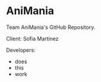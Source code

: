# AniMania

Team AniMania's GitHub Repository.

Client: Sofia Martinez

Developers: 
- does
- this
- work
